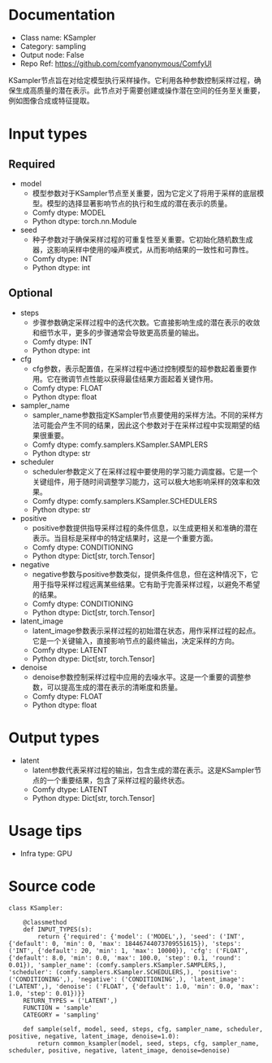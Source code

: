 # Documentation
- Class name: KSampler
- Category: sampling
- Output node: False
- Repo Ref: https://github.com/comfyanonymous/ComfyUI

KSampler节点旨在对给定模型执行采样操作。它利用各种参数控制采样过程，确保生成高质量的潜在表示。此节点对于需要创建或操作潜在空间的任务至关重要，例如图像合成或特征提取。

# Input types
## Required
- model
    - 模型参数对于KSampler节点至关重要，因为它定义了将用于采样的底层模型。模型的选择显著影响节点的执行和生成的潜在表示的质量。
    - Comfy dtype: MODEL
    - Python dtype: torch.nn.Module
- seed
    - 种子参数对于确保采样过程的可重复性至关重要。它初始化随机数生成器，这影响采样中使用的噪声模式，从而影响结果的一致性和可靠性。
    - Comfy dtype: INT
    - Python dtype: int
## Optional
- steps
    - 步骤参数确定采样过程中的迭代次数。它直接影响生成的潜在表示的收敛和细节水平，更多的步骤通常会导致更高质量的输出。
    - Comfy dtype: INT
    - Python dtype: int
- cfg
    - cfg参数，表示配置值，在采样过程中通过控制模型的超参数起着重要作用。它在微调节点性能以获得最佳结果方面起着关键作用。
    - Comfy dtype: FLOAT
    - Python dtype: float
- sampler_name
    - sampler_name参数指定KSampler节点要使用的采样方法。不同的采样方法可能会产生不同的结果，因此这个参数对于在采样过程中实现期望的结果很重要。
    - Comfy dtype: comfy.samplers.KSampler.SAMPLERS
    - Python dtype: str
- scheduler
    - scheduler参数定义了在采样过程中要使用的学习能力调度器。它是一个关键组件，用于随时间调整学习能力，这可以极大地影响采样的效率和效果。
    - Comfy dtype: comfy.samplers.KSampler.SCHEDULERS
    - Python dtype: str
- positive
    - positive参数提供指导采样过程的条件信息，以生成更相关和准确的潜在表示。当目标是采样中的特定结果时，这是一个重要方面。
    - Comfy dtype: CONDITIONING
    - Python dtype: Dict[str, torch.Tensor]
- negative
    - negative参数与positive参数类似，提供条件信息，但在这种情况下，它用于指导采样过程远离某些结果。它有助于完善采样过程，以避免不希望的结果。
    - Comfy dtype: CONDITIONING
    - Python dtype: Dict[str, torch.Tensor]
- latent_image
    - latent_image参数表示采样过程的初始潜在状态，用作采样过程的起点。它是一个关键输入，直接影响节点的最终输出，决定采样的方向。
    - Comfy dtype: LATENT
    - Python dtype: Dict[str, torch.Tensor]
- denoise
    - denoise参数控制采样过程中应用的去噪水平。这是一个重要的调整参数，可以提高生成的潜在表示的清晰度和质量。
    - Comfy dtype: FLOAT
    - Python dtype: float

# Output types
- latent
    - latent参数代表采样过程的输出，包含生成的潜在表示。这是KSampler节点的一个重要结果，包含了采样过程的最终状态。
    - Comfy dtype: LATENT
    - Python dtype: Dict[str, torch.Tensor]

# Usage tips
- Infra type: GPU

# Source code
```
class KSampler:

    @classmethod
    def INPUT_TYPES(s):
        return {'required': {'model': ('MODEL',), 'seed': ('INT', {'default': 0, 'min': 0, 'max': 18446744073709551615}), 'steps': ('INT', {'default': 20, 'min': 1, 'max': 10000}), 'cfg': ('FLOAT', {'default': 8.0, 'min': 0.0, 'max': 100.0, 'step': 0.1, 'round': 0.01}), 'sampler_name': (comfy.samplers.KSampler.SAMPLERS,), 'scheduler': (comfy.samplers.KSampler.SCHEDULERS,), 'positive': ('CONDITIONING',), 'negative': ('CONDITIONING',), 'latent_image': ('LATENT',), 'denoise': ('FLOAT', {'default': 1.0, 'min': 0.0, 'max': 1.0, 'step': 0.01})}}
    RETURN_TYPES = ('LATENT',)
    FUNCTION = 'sample'
    CATEGORY = 'sampling'

    def sample(self, model, seed, steps, cfg, sampler_name, scheduler, positive, negative, latent_image, denoise=1.0):
        return common_ksampler(model, seed, steps, cfg, sampler_name, scheduler, positive, negative, latent_image, denoise=denoise)
```